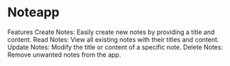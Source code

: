 # Noteapp
Features Create Notes: Easily create new notes by providing a title and content. Read Notes: View all existing notes with their titles and content. Update Notes: Modify the title or content of a specific note. Delete Notes: Remove unwanted notes from the app.
